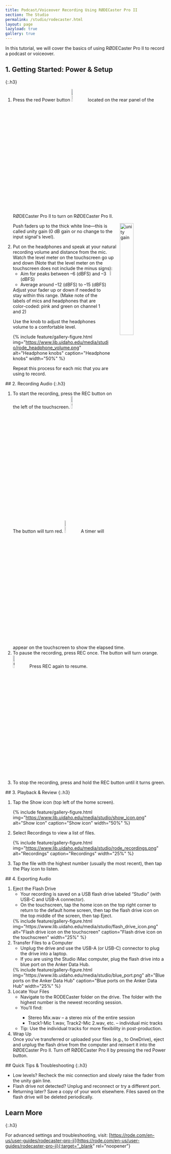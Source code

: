 ```yaml
---
title: Podcast/Voiceover Recording Using RØDECaster Pro II
section: The Studio
permalink: /studio/rodecaster.html
layout: page
lazyload: true
gallery: true
---
```


In this tutorial, we will cover the basics of using RØDECaster Pro II to record a podcast or voiceover.

## 1. Getting Started: Power & Setup
{:.h3}
<ol start="1">
 <li>Press the red Power button <img src="https://www.lib.uidaho.edu/media/studio/rode_power.png" alt="Red Power button on RØDECaster Pro II" width="10%"> located on the rear panel of the RØDECaster Pro II to turn on RØDECaster Pro II.

<img align="right" src="https://www.lib.uidaho.edu/media/studio/unity_gain.png" alt="unity gain" caption="A close-up of RØDECaster Pro II with unity gain line" width="30%" ></li>
Push faders up to the thick white line—this is called unity gain (0 dB gain or no change to the input signal's level).

 <li>Put on the headphones and speak at your natural recording volume and distance from the mic. Watch the level meter on the touchscreen go up and down (Note that the level meter on the touchscreen does not include the minus signs):
 <img align="right" src="https://www.lib.uidaho.edu/media/studio/level_meter.png" alt="Level meter" width="6%">
  <ul>
   <li>Aim for peaks between –6 (dBFS) and –3 (dBFS)</li>
   <li>Average around –12 (dBFS) to –15 (dBFS)</li>
  </ul>
Adjust your fader up or down if needed to stay within this range. (Make note of the labels of mics and headphones that are color-coded: pink and green on channel 1 and 2)

Use the knob to adjust the headphones volume to a comfortable level. 
 
{% include feature/gallery-figure.html img="https://www.lib.uidaho.edu/media/studio/rode_headphone_volume.png" alt="Headphone knobs" caption="Headphone knobs" width="50%" %}

Repeat this process for each mic that you are using to record.
 </li>
</ol>
## 2. Recording Audio
{:.h3}
<ol start="1">
 <li>To start the recording, press the REC button on the left of the touchscreen. <img src="https://www.lib.uidaho.edu/media/studio/rec_green.png" alt="Green REC button" width="10%"><br> The button will turn red. <img src="https://www.lib.uidaho.edu/media/studio/rec_red.png" alt="Red REC button" width="10%"> A timer will appear on the touchscreen to show the elapsed time.
 </li>
 <li>To pause the recording, press REC once. The button will turn orange. <img src="https://www.lib.uidaho.edu/media/studio/rec_orange.png" alt="Orange REC button" width="10%"> Press REC again to resume.
 </li>
 <li>To stop the recording, press and hold the REC button until it turns green.</li>
</ol>
## 3. Playback & Review
{:.h3}
<ol start="1">
 <li>Tap the Show icon (top left of the home screen). 

{% include feature/gallery-figure.html img="https://www.lib.uidaho.edu/media/studio/show_icon.png" alt="Show icon" caption="Show icon" width="50%" %}
 </li>
 <li>Select Recordings to view a list of files.
 
{% include feature/gallery-figure.html img="https://www.lib.uidaho.edu/media/studio/rode_recordings.png" alt="Recordings" caption="Recordings" width="25%" %}
 </li>
 <li>Tap the file with the highest number (usually the most recent), then tap the Play icon to listen.
 </li>
</ol>
## 4. Exporting Audio
<ol start="1">
 <li>Eject the Flash Drive
 <ul>
 <li>Your recording is saved on a USB flash drive labeled “Studio” (with USB-C and USB-A connector).</li>
 <li>On the touchscreen, tap the home icon on the top right corner to return to the default home screen, then tap the flash drive icon on the top middle of the screen, then tap Eject.</li>
</ul>
{% include feature/gallery-figure.html img="https://www.lib.uidaho.edu/media/studio/flash_drive_icon.png" alt="Flash drive icon on the touchscreen" caption="Flash drive icon on the touchscreen" width="25%" %}

 <li>Transfer Files to a Computer
  <ul>
   <li>Unplug the drive and use the USB-A (or USB-C) connector to plug the drive into a laptop.</li>
   <li>If you are using the Studio iMac computer, plug the flash drive into a blue port on the Anker Data Hub.</li>
  </ul>
 </li>
{% include feature/gallery-figure.html img="https://www.lib.uidaho.edu/media/studio/blue_port.png" alt="Blue ports on the Anker Data Hub" caption="Blue ports on the Anker Data Hub" width="25%" %}
 </li>
 <li>Locate Your Files
  <ul>
   <li>Navigate to the RODECaster folder on the drive. The folder with the highest number is the newest recording session.</li>
   <li>You’ll find:</li>
    <ul>
     <li>Stereo Mix.wav – a stereo mix of the entire session</li>
     <li>Track1-Mic 1.wav, Track2-Mic 2.wav, etc. – individual mic tracks</li>
    </ul>
 <li>Tip: Use the individual tracks for more flexibility in post-production.</li>
  </ul>
 </li>
 <li>Wrap Up</li>
Once you've transferred or uploaded your files (e.g., to OneDrive), eject and unplug the flash drive from the computer and reinsert it into the RØDECaster Pro II. Turn off RØDECaster Pro II by pressing the red Power button.
</ol>
## Quick Tips & Troubleshooting
{:.h3}

- Low levels? Recheck the mic connection and slowly raise the fader from the unity gain line.
- Flash drive not detected? Unplug and reconnect or try a different port.
- Returning later? Save a copy of your work elsewhere. Files saved on the flash drive will be deleted periodically.

## Learn More
{:.h3}

For advanced settings and troubleshooting, visit: [https://rode.com/en-us/user-guides/rodecaster-pro-ii](https://rode.com/en-us/user-guides/rodecaster-pro-ii){:target="_blank" rel="noopener"}